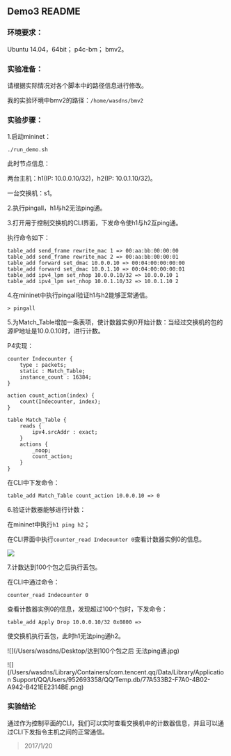 ## Demo3 README

### 环境要求：

Ubuntu 14.04，64bit；
p4c-bm；
bmv2。

### 实验准备：

请根据实际情况对各个脚本中的路径信息进行修改。

我的实验环境中bmv2的路径：`/home/wasdns/bmv2`

### 实验步骤：

1.启动mininet：

```
./run_demo.sh
```

此时节点信息：

两台主机：h1(IP: 10.0.0.10/32)，h2(IP: 10.0.1.10/32)。

一台交换机：s1。

2.执行pingall，h1与h2无法ping通。

3.打开用于控制交换机的CLI界面，下发命令使h1与h2互ping通。

执行命令如下：

```
table_add send_frame rewrite_mac 1 => 00:aa:bb:00:00:00
table_add send_frame rewrite_mac 2 => 00:aa:bb:00:00:01
table_add forward set_dmac 10.0.0.10 => 00:04:00:00:00:00
table_add forward set_dmac 10.0.1.10 => 00:04:00:00:00:01
table_add ipv4_lpm set_nhop 10.0.0.10/32 => 10.0.0.10 1
table_add ipv4_lpm set_nhop 10.0.1.10/32 => 10.0.1.10 2
```

4.在mininet中执行pingall验证h1与h2能够正常通信。

```
> pingall
```

5.为Match_Table增加一条表项，使计数器实例0开始计数：当经过交换机的包的源IP地址是10.0.0.10时，进行计数。

P4实现：

```
counter Indecounter {
    type : packets;
    static : Match_Table;
    instance_count : 16384;
}

action count_action(index) {
    count(Indecounter, index);
}

table Match_Table {
    reads {
        ipv4.srcAddr : exact;
    }
    actions {
        _noop;
        count_action;
    }
}
```

在CLI中下发命令：

```
table_add Match_Table count_action 10.0.0.10 => 0
```

6.验证计数器能够进行计数：

在mininet中执行`h1 ping h2`；

在CLI界面中执行`counter_read Indecounter 0`查看计数器实例0的信息。

![](/Users/wasdns/Desktop/success.jpg)

7.计数达到100个包之后执行丢包。

在CLI中通过命令：

```
counter_read Indecounter 0
```
查看计数器实例0的信息，发现超过100个包时，下发命令：

```
table_add Apply Drop 10.0.0.10/32 0x0800 => 
```
使交换机执行丢包，此时h1无法ping通h2。

![](/Users/wasdns/Desktop/达到100个包之后 无法ping通.jpg)

![](/Users/wasdns/Library/Containers/com.tencent.qq/Data/Library/Application Support/QQ/Users/952693358/QQ/Temp.db/77A533B2-F7A0-4B02-A942-B421EE2314BE.png)

### 实验结论

通过作为控制平面的CLI，我们可以实时查看交换机中的计数器信息，并且可以通过CLI下发指令主机之间的正常通信。

> 2017/1/20
